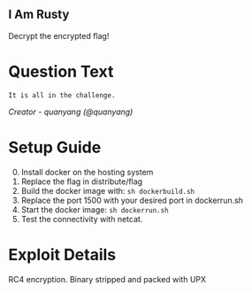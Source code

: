 I Am Rusty
---------

Decrypt the encrypted flag!

# Question Text

```
It is all in the challenge.
```

*Creator - quanyang (@quanyang)*

# Setup Guide

0. Install docker on the hosting system
1. Replace the flag in distribute/flag
2. Build the docker image with: `sh dockerbuild.sh`
3. Replace the port 1500 with your desired port in dockerrun.sh
4. Start the docker image: `sh dockerrun.sh`
5. Test the connectivity with netcat.

# Exploit Details

RC4 encryption. Binary stripped and packed with UPX